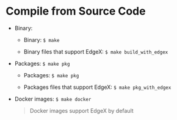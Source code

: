 # Compile from Source Code

+ Binary:

  + Binary: `$ make`

  + Binary files that support EdgeX: `$ make build_with_edgex`

+ Packages: `$ make pkg`

  + Packages: `$ make pkg`

  + Packages files that support EdgeX: `$ make pkg_with_edgex`

+ Docker images: `$ make docker`

  > Docker images support EdgeX by default

